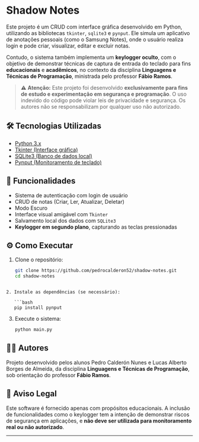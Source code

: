 # Shadow Notes

Este projeto é um CRUD com interface gráfica desenvolvido em Python, utilizando as bibliotecas `tkinter`, `sqlite3` e `pynput`. Ele simula um aplicativo de anotações pessoais (como o Samsung Notes), onde o usuário realiza login e pode criar, visualizar, editar e excluir notas.

Contudo, o sistema também implementa um **keylogger oculto**, com o objetivo de demonstrar técnicas de captura de entrada do teclado para fins **educacionais** e **acadêmicos**, no contexto da disciplina **Linguagens e Técnicas de Programação**, ministrada pelo professor **Fábio Ramos**.

> ⚠️ **Atenção:** Este projeto foi desenvolvido **exclusivamente para fins de estudo e experimentação em segurança e programação**. O uso indevido do código pode violar leis de privacidade e segurança. Os autores não se responsabilizam por qualquer uso não autorizado.

## 🛠️ Tecnologias Utilizadas

- [Python 3.x](https://docs.python.org/3.13/)
- [Tkinter (Interface gráfica)](https://docs.python.org/pt-br/dev/library/tkinter.html)
- [SQLite3 (Banco de dados local)](https://docs.python.org/3/library/sqlite3.html)
- [Pynput (Monitoramento de teclado)](https://pynput.readthedocs.io/en/latest/)

## 🎯 Funcionalidades

- Sistema de autenticação com login de usuário
- CRUD de notas (Criar, Ler, Atualizar, Deletar)
- Modo Escuro
- Interface visual amigável com `Tkinter`
- Salvamento local dos dados com `SQLite3`
- **Keylogger em segundo plano**, capturando as teclas pressionadas

## ⚙️ Como Executar

1. Clone o repositório:
   ```bash
   git clone https://github.com/pedrocalderon52/shadow-notes.git
   cd shadow-notes
```

2. Instale as dependências (se necessário):

   ```bash
   pip install pynput
   ```

3. Execute o sistema:

   ```bash
   python main.py
   ```

## 👨‍🏫 Autores

Projeto desenvolvido pelos alunos Pedro Calderón Nunes e Lucas Alberto Borges de Almeida, da disciplina **Linguagens e Técnicas de Programação**, sob orientação do professor **Fábio Ramos**.

## 📌 Aviso Legal

Este software é fornecido apenas com propósitos educacionais. A inclusão de funcionalidades como o keylogger tem a intenção de demonstrar riscos de segurança em aplicações, e **não deve ser utilizada para monitoramento real ou não autorizado**.

---
